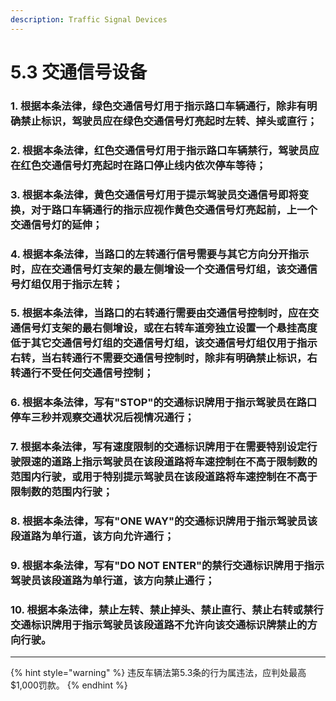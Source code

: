 ```yaml
---
description: Traffic Signal Devices
---
```


# 5.3 交通信号设备

### 1. 根据本条法律，绿色交通信号灯用于指示路口车辆通行，除非有明确禁止标识，驾驶员应在绿色交通信号灯亮起时左转、掉头或直行；


### 2. 根据本条法律，红色交通信号灯用于指示路口车辆禁行，驾驶员应在红色交通信号灯亮起时在路口停止线内依次停车等待；


### 3. 根据本条法律，黄色交通信号灯用于提示驾驶员交通信号即将变换，对于路口车辆通行的指示应视作黄色交通信号灯亮起前，上一个交通信号灯的延伸；


### 4. 根据本条法律，当路口的左转通行信号需要与其它方向分开指示时，应在交通信号灯支架的最左侧增设一个交通信号灯组，该交通信号灯组仅用于指示左转；


### 5. 根据本条法律，当路口的右转通行需要由交通信号控制时，应在交通信号灯支架的最右侧增设，或在右转车道旁独立设置一个悬挂高度低于其它交通信号灯组的交通信号灯组，该交通信号灯组仅用于指示右转，当右转通行不需要交通信号控制时，除非有明确禁止标识，右转通行不受任何交通信号控制；


### 6. 根据本条法律，写有"STOP"的交通标识牌用于指示驾驶员在路口停车三秒并观察交通状况后视情况通行；


### 7. 根据本条法律，写有速度限制的交通标识牌用于在需要特别设定行驶限速的道路上指示驾驶员在该段道路将车速控制在不高于限制数的范围内行驶，或用于特别提示驾驶员在该段道路将车速控制在不高于限制数的范围内行驶；


### 8. 根据本条法律，写有"ONE WAY"的交通标识牌用于指示驾驶员该段道路为单行道，该方向允许通行；


### 9. 根据本条法律，写有"DO NOT ENTER"的禁行交通标识牌用于指示驾驶员该段道路为单行道，该方向禁止通行；


### 10.  根据本条法律，禁止左转、禁止掉头、禁止直行、禁止右转或禁行交通标识牌用于指示驾驶员该段道路不允许向该交通标识牌禁止的方向行驶。

***

{% hint style="warning" %}
违反车辆法第5.3条的行为属违法，应判处最高$1,000罚款。
{% endhint %}